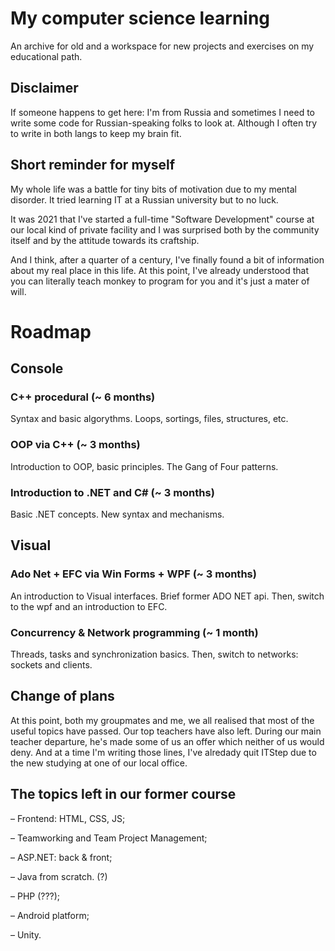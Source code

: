 # My computer science learning

An archive for old and a workspace for new projects and exercises on my educational path.

## Disclaimer

If someone happens to get here: I'm from Russia and sometimes I need to write
some code for Russian-speaking folks to look at. Although I often try to write in 
both langs to keep my brain fit.

## Short reminder for myself

My whole life was a battle for tiny bits of motivation due to my mental disorder.
It tried learning IT at a Russian university but to no luck.

It was 2021 that I've started a full-time "Software Development" course at our local kind of private facility and I was surprised both by the community itself and by the attitude towards its craftship.

And I think, after a quarter of a century, I've finally found a bit of information about my real place in this life. At this point, I've already understood that you can literally teach monkey to program for you and it's just a mater of will.

# Roadmap

## Console

### C++ procedural (~ 6 months)
 Syntax and basic algorythms. Loops, sortings, files, structures, etc.

### OOP via C++ (~ 3 months)
 Introduction to OOP, basic principles. The Gang of Four patterns.

### Introduction to .NET and C# (~ 3 months)
 Basic .NET concepts. New syntax and mechanisms.

## Visual

### Ado Net + EFC  via  Win Forms + WPF (~ 3 months)
 An introduction to Visual interfaces. Brief former ADO NET api.
 Then, switch to the wpf and an introduction to EFC.

### Concurrency & Network programming (~ 1 month)
 Threads, tasks and synchronization basics. Then, switch to networks: sockets and clients.

## Change of plans

 At this point, both my groupmates and me, we all realised that most of the useful topics have passed. Our top teachers have also left.
 During our main teacher departure, he's made some of us an offer which neither of us would deny. And at a time I'm writing those lines, I've alredady 
 quit ITStep due to the new studying at one of our local office.

## The topics left in our former course

– Frontend: HTML, CSS, JS;

– Teamworking and Team Project Management;

– ASP.NET: back & front;

– Java from scratch. (?)

– PHP (???);

– Android platform;

– Unity.

